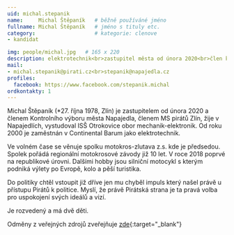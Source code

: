 ```yaml
---
uid: michal.stepanik
name:     Michal Štěpaník  	# běžně používáné jméno
fullname: Michal Štěpaník  	# jméno s tituly etc.
category:                   # kategorie: clenove
- kandidat

img: people/michal.jpg   # 165 x 220
description: elektrotechnik<br>zastupitel města od února 2020<br>člen kontrolního výboru # kratký popis, max 160 znaků
mail:
- michal.stepanik@pirati.cz<br>stepanik@napajedla.cz
profiles:
  facebook: https://www.facebook.com/stepanik.michal
ordkontakty: 1
---
```


Michal Štěpaník (*27. října 1978, Zlín) je zastupitelem od února 2020 a členem Kontrolního výboru města Napajedla, členem MS pirátů Zlín, žije v Napajedlích, vystudoval ISŠ Otrokovice obor mechanik-elektronik. Od roku 2000 je zaměstnán v Continental Barum jako elektrotechnik.

Ve volném čase se věnuje spolku motokros-zlutava z.s. kde je předsedou. Spolek pořádá regionální motokrosové závody již 10 let. V roce 2018 poprvé na republikové úrovni. Dalšími hobby jsou silniční motocykl s kterým podniká výlety po Evropě, kolo a pěší turistika.

Do politiky chtěl vstoupit již dříve jen mu chyběl impuls který našel právě u přístupu Pirátů k politice. Myslí, že právě Pirátská strana je ta pravá volba pro uspokojení svých ideálů a vizí.

Je rozvedený a má dvě děti.

Odměny z veřejných zdrojů zveřejňuje [zde](https://nalodeni.pirati.cz/odmeny/michal.stepanik){:target="_blank"}
